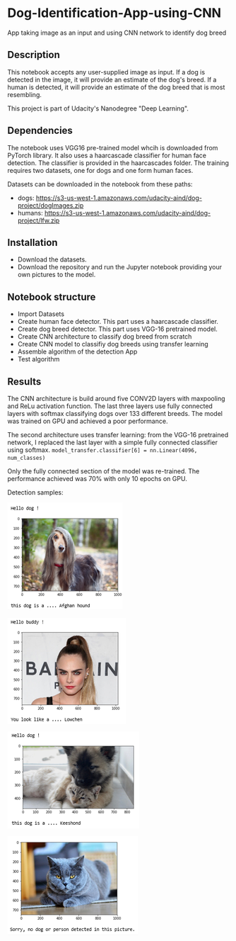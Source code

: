 # Dog-Identification-App-using-CNN
App taking image as an input and using CNN network to identify dog breed

## Description
This notebook accepts any user-supplied image as input. If a dog is detected in the image, it will provide an estimate of the dog's breed. If a human is detected, it will provide an estimate of the dog breed that is most resembling.

This project is part of Udacity's Nanodegree "Deep Learning".

## Dependencies
The notebook uses VGG16 pre-trained model whcih is downloaded from PyTorch library.
It also uses a haarcascade classifier for human face detection. The classifier is provided in the haarcascades folder. 
The training requires two datasets, one for dogs and one form human faces.

Datasets can be downloaded in the notebook from these paths:
- dogs: https://s3-us-west-1.amazonaws.com/udacity-aind/dog-project/dogImages.zip
- humans: https://s3-us-west-1.amazonaws.com/udacity-aind/dog-project/lfw.zip

## Installation
- Download the datasets.
- Download the repository and run the Jupyter notebook providing your own pictures to the model.

## Notebook structure
- Import Datasets
- Create human face detector. This part uses a haarcascade classifier.
- Create dog breed detector. This part uses VGG-16 pretrained model.
- Create CNN architecture to classify dog breed from scratch
- Create CNN model to classifiy dog breeds using transfer learning
- Assemble algorithm of the detection App
- Test algorithm

## Results
The CNN architecture is build around five CONV2D layers with maxpooling and ReLu activation function. The last three layers use fully connected layers with softmax classifying dogs over 133 different breeds.
The model was trained on GPU and achieved a poor performance.

The second architecture uses transfer learning: from the VGG-16 pretrained network, I replaced the last layer with a simple fully connected classifier using softmax.
`model_transfer.classifier[6] = nn.Linear(4096, num_classes)`

Only the fully connected section of the model was re-trained. The performance achieved was 70% with only 10 epochs on GPU.

Detection samples:

![](/images/dog.PNG)

![](/images/human.PNG)

![](/images/dog2.PNG)

![](/images/nodog.PNG)
